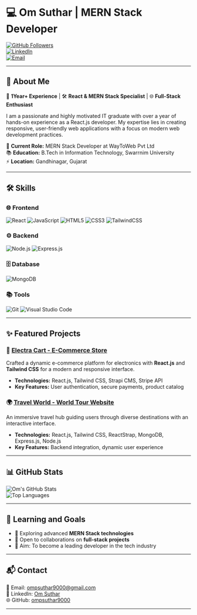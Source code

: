 # 💻 Om Suthar | MERN Stack Developer  

[![GitHub Followers](https://img.shields.io/github/followers/ompsuthar9000?style=social)](https://github.com/ompsuthar9000)  
[![LinkedIn](https://img.shields.io/badge/-LinkedIn-blue?logo=linkedin)](https://www.linkedin.com/in/om-suthar-4612b3233)  
[![Email](https://img.shields.io/badge/Email-ompsuthar9000%40gmail.com-blue)](mailto:ompsuthar9000@gmail.com)  

---

## 🌟 About Me  

🚀 **1Year+ Experience** | 🛠️ **React & MERN Stack Specialist** | 🌐 **Full-Stack Enthusiast**  

I am a passionate and highly motivated IT graduate with over a year of hands-on experience as a React.js developer. My expertise lies in creating responsive, user-friendly web applications with a focus on modern web development practices.  

🔭 **Current Role:** MERN Stack Developer at WayToWeb Pvt Ltd  
📚 **Education:** B.Tech in Information Technology, Swarrnim University  
⚡ **Location:** Gandhinagar, Gujarat  

---

## 🛠️ Skills  

### 🌐 Frontend  
![React](https://img.shields.io/badge/-React-61DAFB?logo=react&logoColor=white) ![JavaScript](https://img.shields.io/badge/-JavaScript-F7DF1E?logo=javascript&logoColor=black) ![HTML5](https://img.shields.io/badge/-HTML5-E34F26?logo=html5&logoColor=white) ![CSS3](https://img.shields.io/badge/-CSS3-1572B6?logo=css3&logoColor=white) ![TailwindCSS](https://img.shields.io/badge/-Tailwind%20CSS-06B6D4?logo=tailwindcss&logoColor=white)  

### ⚙️ Backend  
![Node.js](https://img.shields.io/badge/-Node.js-339933?logo=node.js&logoColor=white) ![Express.js](https://img.shields.io/badge/-Express.js-000000?logo=express&logoColor=white)  

### 🗄️ Database  
![MongoDB](https://img.shields.io/badge/-MongoDB-47A248?logo=mongodb&logoColor=white)  

### 📚 Tools  
![Git](https://img.shields.io/badge/-Git-F05032?logo=git&logoColor=white) ![Visual Studio Code](https://img.shields.io/badge/-VS%20Code-007ACC?logo=visual-studio-code&logoColor=white)  

---

## ✨ Featured Projects  

### 🛒 [Electra Cart - E-Commerce Store](https://github.com/ompsuthar9000/ElectraCart)  
Crafted a dynamic e-commerce platform for electronics with **React.js** and **Tailwind CSS** for a modern and responsive interface.  
- **Technologies:** React.js, Tailwind CSS, Strapi CMS, Stripe API  
- **Key Features:** User authentication, secure payments, product catalog  

### 🌍 [Travel World - World Tour Website](https://world-travel-client.vercel.app)  
An immersive travel hub guiding users through diverse destinations with an interactive interface.  
- **Technologies:** React.js, Tailwind CSS, ReactStrap, MongoDB, Express.js, Node.js  
- **Key Features:** Backend integration, dynamic user experience  

---

## 📊 GitHub Stats  

![Om's GitHub Stats](https://github-readme-stats.vercel.app/api?username=ompsuthar9000&show_icons=true&theme=radical)  
![Top Languages](https://github-readme-stats.vercel.app/api/top-langs/?username=ompsuthar9000&layout=compact&theme=radical)  

---

## 🌱 Learning and Goals  

- 📘 Exploring advanced **MERN Stack technologies**  
- 🤝 Open to collaborations on **full-stack projects**  
- 🎯 Aim: To become a leading developer in the tech industry  

---

## 📬 Contact  

📧 Email: [ompsuthar9000@gmail.com](mailto:ompsuthar9000@gmail.com)  
🔗 LinkedIn: [Om Suthar](https://www.linkedin.com/in/om-suthar-4612b3233)  
🌐 GitHub: [ompsuthar9000](https://github.com/ompsuthar9000)  

---

